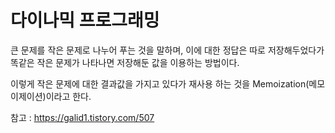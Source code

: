 # 다이나믹 프로그래밍

큰 문제를 작은 문제로 나누어 푸는 것을 말하며, 이에 대한 정답은 따로 저장해두었다가 똑같은 작은 문제가 나타나면 저장해둔 값을 이용하는 방법이다.

이렇게 작은 문제에 대한 결과값을 가지고 있다가 재사용 하는 것을 Memoization(메모이제이션)이라고 한다.

참고 : https://galid1.tistory.com/507